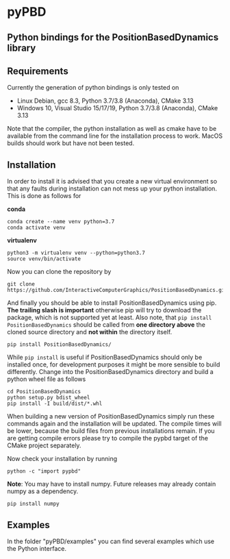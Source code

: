 # pyPBD

## Python bindings for the PositionBasedDynamics library

## Requirements

Currently the generation of python bindings is only tested on 

- Linux Debian, gcc 8.3, Python 3.7/3.8 (Anaconda), CMake 3.13
- Windows 10, Visual Studio 15/17/19, Python 3.7/3.8 (Anaconda), CMake 3.13

Note that the compiler, the python installation as well as cmake have to be available from the command line for the installation process to work. MacOS builds should work but have not been tested.

## Installation

In order to install it is advised that you create a new virtual environment so that any faults during installation can not mess up your python installation. This is done as follows for 

**conda**

```shell script
conda create --name venv python=3.7
conda activate venv
```

**virtualenv**

```shell script
python3 -m virtualenv venv --python=python3.7
source venv/bin/activate
```

Now you can clone the repository by

```shell script
git clone https://github.com/InteractiveComputerGraphics/PositionBasedDynamics.git
```

And finally you should be able to install PositionBasedDynamics using pip. 
**The trailing slash is important** otherwise pip will try to download the package, which is not supported yet at least.
Also note, that `pip install PositionBasedDynamics` should be called from **one directory above** the cloned source directory and **not within** the directory itself.

```shell script
pip install PositionBasedDynamics/
```

While `pip install` is useful if PositionBasedDynamics should only be installed once, for development purposes it might be more sensible to build differently.
Change into the PositionBasedDynamics directory and build a python wheel file as follows

```shell script
cd PositionBasedDynamics
python setup.py bdist_wheel
pip install -I build/dist/*.whl
```

When building a new version of PositionBasedDynamics simply run these commands again and the installation will be updated.
The compile times will be lower, because the build files from previous installations remain. 
If you are getting compile errors please try to compile the pypbd target of the CMake project separately.

Now check your installation by running

```shell script
python -c "import pypbd"
```

**Note**: You may have to install numpy. 
Future releases may already contain numpy as a dependency.

```shell script
pip install numpy
```

## Examples

In the folder "pyPBD/examples" you can find several examples which use the Python interface. 

